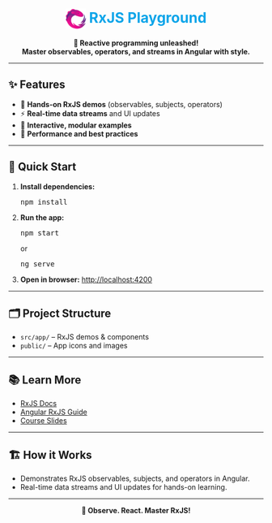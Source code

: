 <h1 align="center"><img src="public/rxjs-logo.png" width="40" style="vertical-align:middle;"/> <span style="color:#0EA5E9">RxJS Playground</span></h1>

<p align="center">
  <b>🔄 Reactive programming unleashed!<br>Master observables, operators, and streams in Angular with style.</b>
</p>

---

## ✨ Features

- 🔄 <b>Hands-on RxJS demos</b> (observables, subjects, operators)
- ⚡ <b>Real-time data streams</b> and UI updates
- 🧩 <b>Interactive, modular examples</b>
- 🚀 <b>Performance and best practices</b>

---

## 🚀 Quick Start

1. <b>Install dependencies:</b>
   <pre>npm install</pre>
2. <b>Run the app:</b>
   <pre>npm start</pre>
   or
   <pre>ng serve</pre>
3. <b>Open in browser:</b>
   <a href="http://localhost:4200">http://localhost:4200</a>

---

## 🗂️ Project Structure

- <code>src/app/</code> – RxJS demos & components
- <code>public/</code> – App icons and images

---

## 📚 Learn More

- [RxJS Docs](https://rxjs.dev/)
- [Angular RxJS Guide](https://angular.io/guide/rx-library)
- [Course Slides](../other-resources/angular-course-slides.pdf)

---

## 🏗️ How it Works

- Demonstrates RxJS observables, subjects, and operators in Angular.
- Real-time data streams and UI updates for hands-on learning.

---

<p align="center">
  <b>🔄 Observe. React. Master RxJS!</b>
</p>
